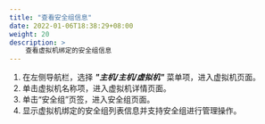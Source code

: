 ```yaml
---
title: "查看安全组信息"
date: 2022-01-06T18:38:29+08:00
weight: 20
description: >
    查看虚拟机绑定的安全组信息
---
```


1. 在左侧导航栏，选择 **_"主机/主机/虚拟机"_** 菜单项，进入虚拟机页面。
2. 单击虚拟机名称项，进入虚拟机详情页面。
2. 单击“安全组”页签，进入安全组页面。
3. 显示虚拟机绑定的安全组列表信息并支持安全组进行管理操作。